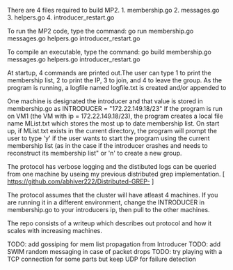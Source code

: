 There are 4 files required to build MP2.
    1. membership.go
    2. messages.go
    3. helpers.go
    4. introducer_restart.go

To run the MP2 code, type the command:
    go run membership.go messages.go helpers.go introducer_restart.go

To compile an executable, type the command:
    go build membership.go messages.go helpers.go introducer_restart.go

At startup, 4 commands are printed out.The user can type 1 to print the membership list, 2 to print the IP, 3 to join,
and 4 to leave the group. As the program is running, a logfile named logfile.txt is created and/or appended to

One machine is designated the introducer and that value is stored in membership.go as INTRODUCER = "172.22.149.18/23"
If the program is run on VM1 (the VM with ip = 172.22.149.18/23), the program creates a local file name MList.txt which stores
the most up to date membership list. On start up, if MList.txt exists in the current directory, the program will prompt the user
to type 'y' if the user wants to start the program using the current membership list (as in the case if the introducer crashes and
needs to reconstruct its membership list" or 'n' to create a new group.

The protocol has verbose logging and the distibuted logs can be queried from one machine by useing my previous distributed grep implementation. [ https://github.com/abhiver222/Distributed-GREP- ]


The protocol assumes that the cluster will have atleast 4 machines. If you are running it in a different environment, change the INTRODUCER in membership.go to your introducers ip, then pull to the other machines. 

The repo consists of a writeup which describes out protocol and how it scales with increasing machines.

TODO: add gossiping for mem list propagation from Introducer
TODO: add SWIM random messaging in case of packet drops
TODO: try playing with a TCP connection for some parts but keep UDP for failure detection
